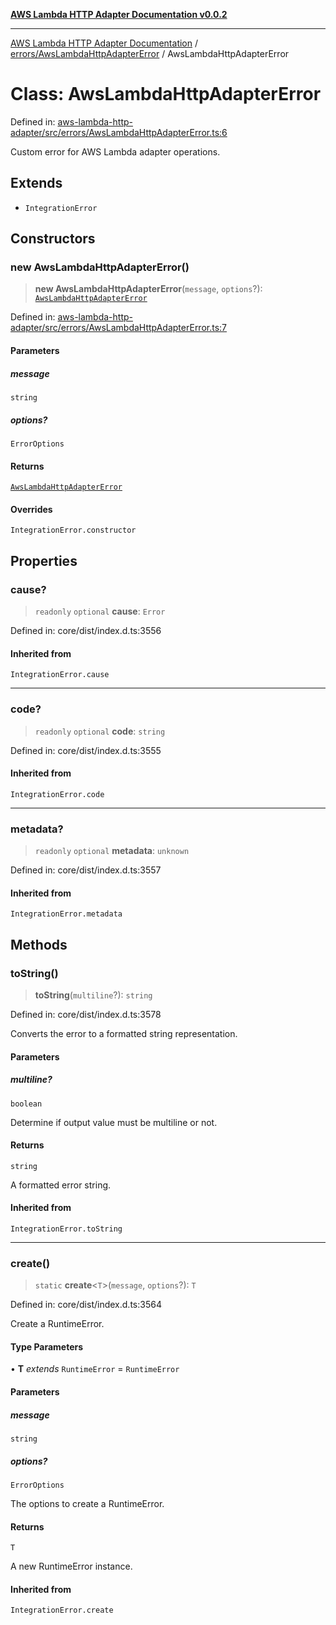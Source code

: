 [**AWS Lambda HTTP Adapter Documentation v0.0.2**](../../../README.md)

***

[AWS Lambda HTTP Adapter Documentation](../../../modules.md) / [errors/AwsLambdaHttpAdapterError](../README.md) / AwsLambdaHttpAdapterError

# Class: AwsLambdaHttpAdapterError

Defined in: [aws-lambda-http-adapter/src/errors/AwsLambdaHttpAdapterError.ts:6](https://github.com/stonemjs/aws-lambda-http-adapter/blob/266a5c901335674bf07c5995909e8ee8116e2bba/src/errors/AwsLambdaHttpAdapterError.ts#L6)

Custom error for AWS Lambda adapter operations.

## Extends

- `IntegrationError`

## Constructors

### new AwsLambdaHttpAdapterError()

> **new AwsLambdaHttpAdapterError**(`message`, `options`?): [`AwsLambdaHttpAdapterError`](AwsLambdaHttpAdapterError.md)

Defined in: [aws-lambda-http-adapter/src/errors/AwsLambdaHttpAdapterError.ts:7](https://github.com/stonemjs/aws-lambda-http-adapter/blob/266a5c901335674bf07c5995909e8ee8116e2bba/src/errors/AwsLambdaHttpAdapterError.ts#L7)

#### Parameters

##### message

`string`

##### options?

`ErrorOptions`

#### Returns

[`AwsLambdaHttpAdapterError`](AwsLambdaHttpAdapterError.md)

#### Overrides

`IntegrationError.constructor`

## Properties

### cause?

> `readonly` `optional` **cause**: `Error`

Defined in: core/dist/index.d.ts:3556

#### Inherited from

`IntegrationError.cause`

***

### code?

> `readonly` `optional` **code**: `string`

Defined in: core/dist/index.d.ts:3555

#### Inherited from

`IntegrationError.code`

***

### metadata?

> `readonly` `optional` **metadata**: `unknown`

Defined in: core/dist/index.d.ts:3557

#### Inherited from

`IntegrationError.metadata`

## Methods

### toString()

> **toString**(`multiline`?): `string`

Defined in: core/dist/index.d.ts:3578

Converts the error to a formatted string representation.

#### Parameters

##### multiline?

`boolean`

Determine if output value must be multiline or not.

#### Returns

`string`

A formatted error string.

#### Inherited from

`IntegrationError.toString`

***

### create()

> `static` **create**\<`T`\>(`message`, `options`?): `T`

Defined in: core/dist/index.d.ts:3564

Create a RuntimeError.

#### Type Parameters

• **T** *extends* `RuntimeError` = `RuntimeError`

#### Parameters

##### message

`string`

##### options?

`ErrorOptions`

The options to create a RuntimeError.

#### Returns

`T`

A new RuntimeError instance.

#### Inherited from

`IntegrationError.create`
